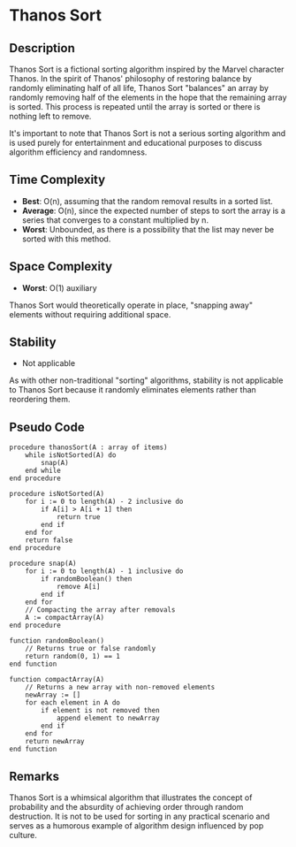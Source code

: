# Thanos Sort

## Description

Thanos Sort is a fictional sorting algorithm inspired by the Marvel character Thanos. In the spirit of Thanos' philosophy of restoring balance by randomly eliminating half of all life, Thanos Sort "balances" an array by randomly removing half of the elements in the hope that the remaining array is sorted. This process is repeated until the array is sorted or there is nothing left to remove.

It's important to note that Thanos Sort is not a serious sorting algorithm and is used purely for entertainment and educational purposes to discuss algorithm efficiency and randomness.

## Time Complexity

- **Best**: O(n), assuming that the random removal results in a sorted list.
- **Average**: O(n), since the expected number of steps to sort the array is a series that converges to a constant multiplied by n.
- **Worst**: Unbounded, as there is a possibility that the list may never be sorted with this method.

## Space Complexity

- **Worst**: O(1) auxiliary

Thanos Sort would theoretically operate in place, "snapping away" elements without requiring additional space.

## Stability

- Not applicable

As with other non-traditional "sorting" algorithms, stability is not applicable to Thanos Sort because it randomly eliminates elements rather than reordering them.

## Pseudo Code

```plaintext
procedure thanosSort(A : array of items)
    while isNotSorted(A) do
        snap(A)
    end while
end procedure

procedure isNotSorted(A)
    for i := 0 to length(A) - 2 inclusive do
        if A[i] > A[i + 1] then
            return true
        end if
    end for
    return false
end procedure

procedure snap(A)
    for i := 0 to length(A) - 1 inclusive do
        if randomBoolean() then
            remove A[i]
        end if
    end for
    // Compacting the array after removals
    A := compactArray(A)
end procedure

function randomBoolean()
    // Returns true or false randomly
    return random(0, 1) == 1
end function

function compactArray(A)
    // Returns a new array with non-removed elements
    newArray := []
    for each element in A do
        if element is not removed then
            append element to newArray
        end if
    end for
    return newArray
end function
```

## Remarks

Thanos Sort is a whimsical algorithm that illustrates the concept of probability and the absurdity of achieving order through random destruction. It is not to be used for sorting in any practical scenario and serves as a humorous example of algorithm design influenced by pop culture.
